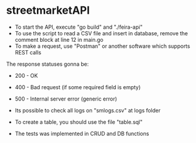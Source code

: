 # streetmarketAPI

- To start the API, execute "go build" and "./feira-api"
- To use the script to read a CSV file and insert in database, remove the comment block at line 12 in main.go
- To make a request, use "Postman" or another software which supports REST calls

The response statuses gonna be:
- 200 - OK
- 400 - Bad request (if some required field is empty)
- 500 - Internal server error (generic error)

- Its possible to check all logs on "smlogs.csv" at logs folder

- To create a table, you should use the file "table.sql"

- The tests was implemented in CRUD and DB functions